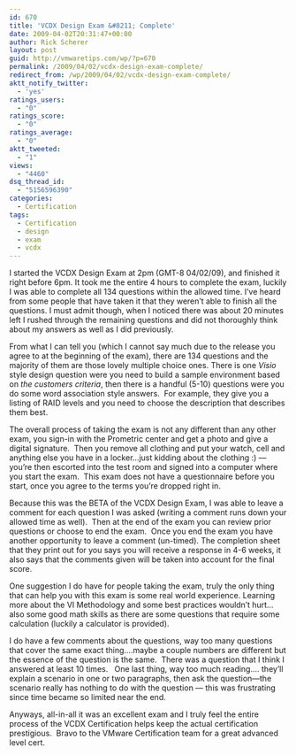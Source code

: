 ```yaml
---
id: 670
title: 'VCDX Design Exam &#8211; Complete'
date: 2009-04-02T20:31:47+00:00
author: Rick Scherer
layout: post
guid: http://vmwaretips.com/wp/?p=670
permalink: /2009/04/02/vcdx-design-exam-complete/
redirect_from: /wp/2009/04/02/vcdx-design-exam-complete/
aktt_notify_twitter:
  - 'yes'
ratings_users:
  - "0"
ratings_score:
  - "0"
ratings_average:
  - "0"
aktt_tweeted:
  - "1"
views:
  - "4460"
dsq_thread_id:
  - "5156596390"
categories:
  - Certification
tags:
  - Certification
  - design
  - exam
  - vcdx
---
```

I started the VCDX Design Exam at 2pm (GMT-8 04/02/09), and finished it right before 6pm. It took me the entire 4 hours to complete the exam, luckily I was able to complete all 134 questions within the allowed time. I&#8217;ve heard from some people that have taken it that they weren&#8217;t able to finish all the questions. I must admit though, when I noticed there was about 20 minutes left I rushed through the remaining questions and did not thoroughly think about my answers as well as I did previously.

<!--more-->

From what I can tell you (which I cannot say much due to the release you agree to at the beginning of the exam), there are 134 questions and the majority of them are those lovely multiple choice ones. There is one _Visio_ style design question were you need to build a sample environment based on _the customers criteria_, then there is a handful (5-10) questions were you do some word association style answers.  For example, they give you a listing of RAID levels and you need to choose the description that describes them best.

The overall process of taking the exam is not any different than any other exam, you sign-in with the Prometric center and get a photo and give a digital signature.  Then you remove all clothing and put your watch, cell and anything else you have in a locker&#8230;just kidding about the clothing :) &#8212; you&#8217;re then escorted into the test room and signed into a computer where you start the exam.  This exam does not have a questionnaire before you start, once you agree to the terms you&#8217;re dropped right in.

Because this was the BETA of the VCDX Design Exam, I was able to leave a comment for each question I was asked (writing a comment runs down your allowed time as well).  Then at the end of the exam you can review prior questions or choose to end the exam.  Once you end the exam you have another opportunity to leave a comment (un-timed). The completion sheet that they print out for you says you will receive a response in 4-6 weeks, it also says that the comments given will be taken into account for the final score.

One suggestion I do have for people taking the exam, truly the only thing that can help you with this exam is some real world experience. Learning more about the VI Methodology and some best practices wouldn&#8217;t hurt&#8230;also some good math skills as there are some questions that require some calculation (luckily a calculator is provided).

I do have a few comments about the questions, way too many questions that cover the same exact thing&#8230;.maybe a couple numbers are different but the essence of the question is the same.  There was a question that I think I answered at least 10 times.   One last thing, way too much reading&#8230;. they&#8217;ll explain a scenario in one or two paragraphs, then ask the question&#8212;the scenario really has nothing to do with the question &#8212; this was frustrating since time became so limited near the end.

Anyways, all-in-all it was an excellent exam and I truly feel the entire process of the VCDX Certification helps keep the actual certification prestigious.  Bravo to the VMware Certification team for a great advanced level cert.